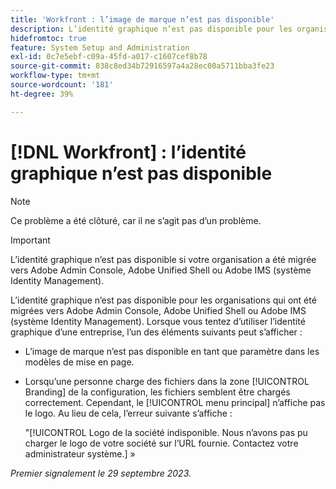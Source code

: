 ```yaml
---
title: 'Workfront : l’image de marque n’est pas disponible'
description: L’identité graphique n’est pas disponible pour les organisations qui ont été migrées vers Adobe Admin Console, Adobe Unified Shell ou Adobe IMS (système Identity Management).
hidefromtoc: true
feature: System Setup and Administration
exl-id: 0c7e5ebf-c09a-45fd-a017-c1607cef8b78
source-git-commit: 838c8ed34b72916597a4a28ec00a5711bba3fe23
workflow-type: tm+mt
source-wordcount: '181'
ht-degree: 39%

---
```


# [!DNL Workfront] : l’identité graphique n’est pas disponible

>[!NOTE]
>
>Ce problème a été clôturé, car il ne s’agit pas d’un problème.

>[!IMPORTANT]
>
>L’identité graphique n’est pas disponible si votre organisation a été migrée vers Adobe Admin Console, Adobe Unified Shell ou Adobe IMS (système Identity Management).

L’identité graphique n’est pas disponible pour les organisations qui ont été migrées vers Adobe Admin Console, Adobe Unified Shell ou Adobe IMS (système Identity Management). Lorsque vous tentez d’utiliser l’identité graphique d’une entreprise, l’un des éléments suivants peut s’afficher :

* L’image de marque n’est pas disponible en tant que paramètre dans les modèles de mise en page.
* Lorsqu’une personne charge des fichiers dans la zone [!UICONTROL Branding] de la configuration, les fichiers semblent être chargés correctement. Cependant, le [!UICONTROL menu principal] n’affiche pas le logo. Au lieu de cela, l’erreur suivante s’affiche :

  &quot;[!UICONTROL Logo de la société indisponible. Nous n’avons pas pu charger le logo de votre société sur l’URL fournie. Contactez votre administrateur système.] »

_Premier signalement le 29 septembre 2023._
